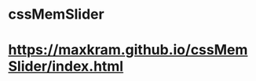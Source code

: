 ﻿# cssMemSlider

# https://maxkram.github.io/cssMemSlider/index.html


<!-- скриншот:

<img width="639" alt="5" src="https://user-images.githubusercontent.com/7889219/168485591-f268d349-b7c6-4987-87ec-acef1c436721.png">

ссылка:

https://maxkram.github.io/cssMemSlider/cssMemSlider/index.html

дата:

2022-05-15/2022-05-16 -->
